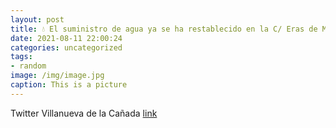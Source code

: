 ```yaml
---
layout: post
title: 💧 El suministro de agua ya se ha restablecido en la C/ Eras de Móstoles, una vez reparada la avería que afectaba a la red de dis...
date: 2021-08-11 22:00:24
categories: uncategorized
tags:
- random
image: /img/image.jpg
caption: This is a picture
---
```

Twitter Villanueva de la Cañada [link](https://twitter.com/AytoVDLCanada/status/1425406791115018240)
